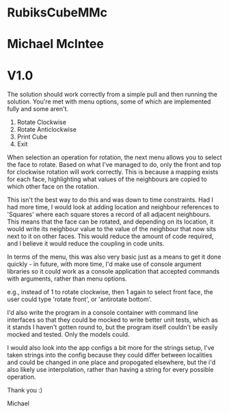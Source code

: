 # RubiksCubeMMc
# Michael McIntee
# V1.0

The solution should work correctly from a simple pull and then running the solution. You're met with menu options, some of which are implemented fully and some aren't.

1. Rotate Clockwise
2. Rotate Anticlockwise
3. Print Cube
4. Exit

When selection an operation for rotation, the next menu allows you to select the face to rotate. Based on what I've managed to do, only the front and top for clockwise
rotation will work correctly. This is because a mapping exists for each face, highlighting what values of the neighbours are copied to which other face on the rotation.

This isn't the best way to do this and was down to time constraints. Had I had more time, I would look at adding location and neighbour references to 'Squares' where each
square stores a record of all adjacent neighbours. This means that the face can be rotated, and depending on its location, it would write its neighbour value to the value 
of the neighbour that now sits next to it on other faces. This would reduce the amount of code required, and I believe it would reduce the coupling in code units. 

In terms of the menu, this was also very basic just as a means to get it done quickly - in future, with more time, I'd make use of console argument libraries so it could work
as a console application that accepted commands with arguments, rather than menu options.

e.g., instead of 1 to rotate clockwise, then 1 again to select front face, the user could type 'rotate front', or 'antirotate bottom'.

I'd also write the program in a console container with command line interfaces so that they could be mocked to write better unit tests, which as it stands I haven't gotten
round to, but the program itself couldn't be easily mocked and tested. Only the models could. 

I would also look into the app configs a bit more for the strings setup, I've taken strings into the config because they could differ between localities and could be
changed in one place and propogated elsewhere, but the i'd also likely use interpolation, rather than having a string for every possible operation.

Thank you :)

Michael
